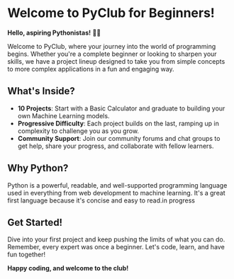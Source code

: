 # Welcome to PyClub for Beginners!

**Hello, aspiring Pythonistas!** 🐍✨

Welcome to PyClub, where your journey into the world of programming begins. Whether you're a complete beginner or looking to sharpen your skills, we have a project lineup designed to take you from simple concepts to more complex applications in a fun and engaging way.

## What's Inside?
- **10 Projects**: Start with a Basic Calculator and graduate to building your own Machine Learning models.
- **Progressive Difficulty**: Each project builds on the last, ramping up in complexity to challenge you as you grow.
- **Community Support**: Join our community forums and chat groups to get help, share your progress, and collaborate with fellow learners.

## Why Python?
Python is a powerful, readable, and well-supported programming language used in everything from web development to machine learning. It's a great first language because it's concise and easy to read.in progress

## Get Started!
Dive into your first project and keep pushing the limits of what you can do. Remember, every expert was once a beginner. Let's code, learn, and have fun together!

**Happy coding, and welcome to the club!**
